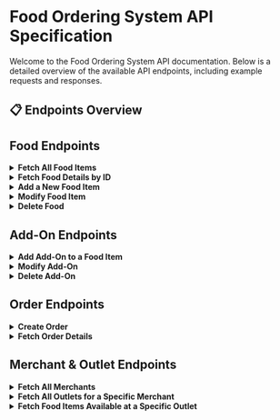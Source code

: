 # Food Ordering System API Specification

Welcome to the Food Ordering System API documentation. Below is a detailed overview of the available API endpoints, including example requests and responses.

## 📋 Endpoints Overview

## Food Endpoints
<details>
<a id="fetch-all-food-items"></a>
<summary><b>Fetch All Food Items</b></summary>

**Endpoint:** `GET /api/foods`

**Description:** Retrieves a list of all available food items.

**Response Body (Success):**
```json
{
  "data": [
    {
      "id": "food-123",
      "outlet_id": "outlet-001",
      "name": "Burger",
      "description": "A juicy beef burger with cheese.",
      "price": 5.99
    },
    {
      "id": "food-456",
      "outlet_id": "outlet-002",
      "name": "Pizza",
      "description": "Cheese pizza with a crispy crust.",
      "price": 8.99
    }
  ]
}
```

**Response Body (Failed):**
```json
{
  "errors": "No food items found"
}
```
</details>

<details>
<a id="fetch-food-details-by-id"></a>
<summary><b>Fetch Food Details by ID</b></summary>

**Endpoint:** `GET /api/foods/{foodId}`

**Description:** Retrieves details of a specific food item by its ID.

**Response Body (Success):**
```json
{
  "data": {
    "id": "food-123",
    "outlet_id": "outlet-001",
    "name": "Burger",
    "description": "A juicy beef burger with cheese.",
    "price": 5.99
  }
}
```

**Response Body (Failed):**
```json
{
  "errors": "Food item not found"
}
```
</details>

<details>
<a id="add-a-new-food-item"></a>
<summary><b>Add a New Food Item</b></summary>

**Endpoint:** `POST /api/foods`

**Description:** Adds a new food item to the system.

**Request Body:**
```json
{
  "outlet_id": "outlet-1",
  "name": "Margherita Pizza",
  "description": "Classic Margherita pizza with fresh basil.",
  "price": 12.5,
  "addOns": [
    {
      "name": "Extra Cheese",
      "description": "Additional cheese topping.",
      "price": 1.00
    },
    {
      "name": "Olives",
      "description": "Black olives.",
      "price": 0.75
    }
  ]
}
```

**Response Body (Success):**
```json
{
  "data": {
    "id": "food-1",
    "outlet_id": "outlet-1",
    "name": "Margherita Pizza",
    "description": "Classic Margherita pizza with fresh basil.",
    "price": 12.5,
    "addOns": [
      {
        "id": "add-on-1",
        "food_id": "food-1",
        "name": "Extra Cheese",
        "description": "Additional cheese topping.",
        "price": 1.00
      },
      {
        "id": "add-on-2",
        "food_id": "food-1",
        "name": "Olives",
        "description": "Black olives.",
        "price": 0.75
      }
    ]
  }
}
```

**Response Body (Failed):**
```json
{
  "errors": "Invalid data provided. Price must be a positive number."
}
```
</details>

<details>
<a id="modify-food-item"></a>
<summary><b>Modify Food Item</b></summary>

**Endpoint:** `PUT /api/foods/{foodId}`

**Description:** Modifies details of an existing food item.

**Request Body :**
```json
{
  "outlet_id": "outlet-001",
  "name": "Veggie Burger",
  "description": "A delicious veggie burger with a blend of fresh vegetables.",
  "price": 5.50
}
```

**Response Body (Success):**
```json
{
  "data": {
    "id": "food-123",
    "outlet_id": "outlet-001",
    "name": "Veggie Burger",
    "description": "A delicious veggie burger with a blend of fresh vegetables.",
    "price": 5.50
  }
}
```

**Response Body (Failed):**
```json
{
  "errors": "Price is invalid"
}
```
</details>

<details>
<a id="delete-food"></a>
<summary><b>Delete Food</b></summary>

**Endpoint:** `DELETE /api/foods/{foodId}`

**Description:** Deletes a specific food item.

**Response Body (Success):**
```json
{
  "data": "OK"
}
```

**Response Body (Failed):**
```json
{
  "errors": "Food is not found"
}
```
</details>

## Add-On Endpoints
<details>
<a id="add-add-on-to-a-food-item"></a>
<summary><b>Add Add-On to a Food Item</b></summary>

**Endpoint:** `POST /api/foods/{foodId}/add-ons`

**Description:** Adds a new add-on to a specific food item.

**Request Body :**
```json
{
  "name": "Extra Cheese",
  "description": "Additional cheese for a richer taste.",
  "price": 1.00
}
```

**Response Body (Success):**
```json
{
  "data": {
    "id": "add-on-456",
    "name": "Extra Cheese",
    "description": "Additional cheese for a richer taste.",
    "price": 1.00
  }
}
```

**Response Body (Failed):**
```json
{
  "errors": "Price is invalid"
}
```
</details>

<details>
<a id="modify-add-on"></a>
<summary><b>Modify Add-On</b></summary>

**Endpoint:** `PUT /api/add-ons/{addOnId}`

**Description:** Modifies details of an existing add-on.

**Request Body :**
```json
{
  "name": "Extra Cheese",
  "description": "Additional layer of melted cheese.",
  "price": 1.00
}
```

**Response Body (Success):**
```json
{
  "data": {
    "id": "addon-123",
    "name": "Extra Cheese",
    "description": "Additional layer of melted cheese.",
    "price": 1.00
  }
}
```

**Response Body (Failed):**
```json
{
  "errors": "Price is invalid"
}
```
</details>

<details>
<a id="delete-add-on"></a>
<summary><b>Delete Add-On</b></summary>

**Endpoint:** `DELETE /api/add-ons/{addOnId}`

**Description:** Deletes a specific add-on.

**Response Body (Success):**
```json
{
  "data": "OK"
}
```

**Response Body (Failed):**
```json
{
  "errors": "Add-on is not found"
}
```
</details>

## Order Endpoints
<details>
<a id="create-order"></a>
<summary><b>Create Order</b></summary>

**Endpoint:** `POST /api/orders`

**Description:** Creates a new order with food and add-on snapshots.

**Request Body :**
```json
{
  "userId": "user-123",
  "outletId": "outlet-456",
  "foodSnapshots": [
    {
      "foodId": "food-789",
      "quantity": 2,
      "addOnSnapshots": [
        {
          "addOnId": "addon-101",
          "quantity": 1
        }
      ]
    }
  ]
}
```

**Response Body (Success):**
```json
{
  "data": {
    "id": "order-202",
    "userId": "user-123",
    "outletId": "outlet-456",
    "createdTime": "2024-08-21T12:34:56Z",
    "foodSnapshots": [
      {
        "foodId": "food-789",
        "quantity": 2,
        "addOnSnapshots": [
          {
            "addOnId": "addon-101",
            "quantity": 1
          }
        ]
      }
    ]
  }
}
```

**Response Body (Failed):**
```json
{
  "errors": "Invalid userId or outletId"
}
```
</details>

<details>
<a id="fetch-order-details"></a>
<summary><b>Fetch Order Details</b></summary>

**Endpoint:** `GET /api/orders/{orderId}`

**Description:** Fetches details of a specific order.

**Path Parameters:**
- `orderId` (String): Unique identifier for the order.

**Response Body (Success):**
```json
{
  "data": {
    "id": "order-202",
    "userId": "user-123",
    "outletId": "outlet-456",
    "createdTime": "2024-08-21T12:34:56Z",
    "foodSnapshots": [
      {
        "foodId": "food-789",
        "quantity": 2,
        "addOnSnapshots": [
          {
            "addOnId": "addon-101",
            "quantity": 1
          }
        ]
      }
    ]
  }
}
```

**Response Body (Failed):**
```json
{
  "errors": "Order not found"
}
```
</details>

## Merchant & Outlet  Endpoints
<details>
<a id="fetch-all-merchants"></a>
<summary><b>Fetch All Merchants</b></summary>

**Endpoint:** `GET /api/merchants`

**Description:** Fetches a list of all merchants.

**Response Body (Success):**
```json
{
  "data": [
    {
      "id": "merchant-1",
      "name": "Merchant One",
      "description": "A great merchant offering diverse options."
    },
    {
      "id": "merchant-2",
      "name": "Merchant Two",
      "description": "Known for quality and service."
    }
  ]
}
```

**Response Body (Failed):**
```json
{
  "errors": "No merchants found"
}
```
</details>

<details>
<a id="fetch-all-outlets-for-a-specific-merchant"></a>
<summary><b>Fetch All Outlets for a Specific Merchant</b></summary>

**Endpoint:** `GET /api/merchants/{merchantId}/outlets`

**Description:** Fetches all outlets associated with a specific merchant.

**Request Parameters:**
- `merchantId` (String): The unique identifier of the merchant.

**Response Body (Success):**
```json
{
  "data": [
    {
      "id": "outlet-1",
      "name": "Outlet One",
      "description": "Located in the city center.",
      "merchant_id": "merchant-1"
    },
    {
      "id": "outlet-2",
      "name": "Outlet Two",
      "description": "Popular spot with local specialties.",
      "merchant_id": "merchant-1"
    }
  ]
}
```

**Response Body (Failed):**
```json
{
  "errors": "No outlets found for the specified merchant"
}
```
</details>

<details>
<a id="fetch-food-items-available-at-a-specific-outlet"></a>
<summary><b>Fetch Food Items Available at a Specific Outlet</b></summary>

**Endpoint:** `GET /api/outlets/{outletId}/foods`

**Description:** Fetches all food items available at a specific outlet.

**Request Parameters:**
- `outletId` (String): The unique identifier of the outlet.

**Response Body (Success):**
```json
{
  "data": [
    {
      "id": "food-1",
      "name": "Spaghetti Bolognese",
      "description": "Classic Italian pasta with meat sauce.",
      "price": 12.5,
      "outlet_id": "outlet-1"
    },
    {
      "id": "food-2",
      "name": "Margherita Pizza",
      "description": "Simple and delicious pizza with tomato and mozzarella.",
      "price": 10.0,
      "outlet_id": "outlet-1"
    }
  ]
}
```

**Response Body (Failed):**
```json
{
  "errors": "No food items found for the specified outlet"
}
```

</details>